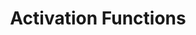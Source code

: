 ---
types: "word"

title: "Activation Functions"

categories: ['']

tags: ['Activation', 'Functions']

arabic: ['دوال التفعيل']

publishers: ['خوارزميات الذكاء الاصطناعي في تحليل النص العربي']

types: "word"

slug: ""
---
